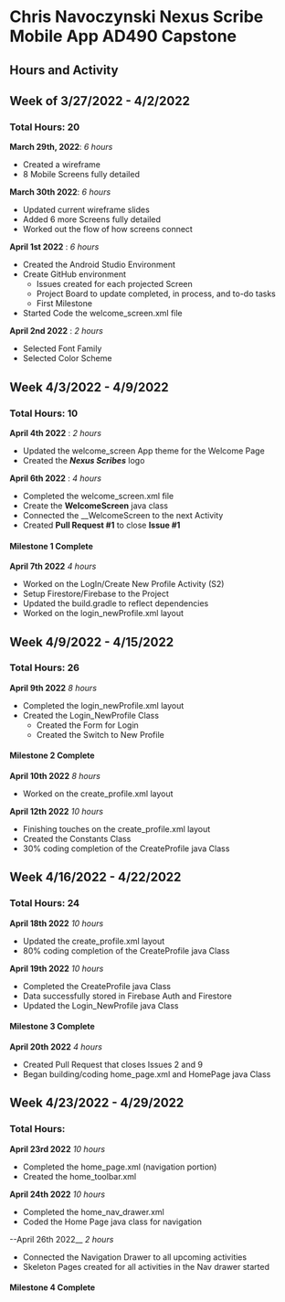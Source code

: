 # Chris Navoczynski Nexus Scribe Mobile App AD490 Capstone

## Hours and Activity

## Week of 3/27/2022 - 4/2/2022
### Total Hours: 20

__March 29th, 2022__:
_6 hours_
- Created a wireframe
- 8 Mobile Screens fully detailed

__March 30th 2022__:
_6 hours_
- Updated current wireframe slides
- Added 6 more Screens fully detailed
- Worked out the flow of how screens connect

__April 1st 2022__ :
_6 hours_
- Created the Android Studio Environment
- Create GitHub environment
    - Issues created for each projected Screen
    - Project Board to update completed, in process, and to-do tasks
    - First Milestone
- Started Code the welcome_screen.xml file

__April 2nd 2022__ :
_2 hours_
- Selected Font Family
- Selected Color Scheme


## Week 4/3/2022 - 4/9/2022
### Total Hours: 10

__April 4th 2022__ :
_2 hours_
- Updated the welcome_screen App theme for the Welcome Page
- Created the ___Nexus Scribes___ logo

__April 6th 2022__ :
_4 hours_
- Completed the welcome_screen.xml file
- Create the __WelcomeScreen__ java class
- Connected the __WelcomeScreen to the next Activity
- Created __Pull Request #1__ to close __Issue #1__

#### Milestone 1 Complete

__April 7th 2022__
_4 hours_
- Worked on the LogIn/Create New Profile Activity (S2)
- Setup Firestore/Firebase to the Project
- Updated the build.gradle to reflect dependencies
- Worked on the login_newProfile.xml layout

## Week 4/9/2022 - 4/15/2022
### Total Hours: 26

__April 9th 2022__
_8 hours_
- Completed the login_newProfile.xml layout
- Created the Login_NewProfile Class
  - Created the Form for Login
  - Created the Switch to New Profile

#### Milestone 2 Complete  
  
__April 10th 2022__
_8 hours_
- Worked on the create_profile.xml layout

__April 12th 2022__
_10 hours_
- Finishing touches on the create_profile.xml layout
- Created the Constants Class
- 30% coding completion of the CreateProfile java Class

## Week 4/16/2022 - 4/22/2022
### Total Hours: 24

__April 18th 2022__
_10 hours_
- Updated the create_profile.xml layout
- 80% coding completion of the CreateProfile java Class

__April 19th 2022__
_10 hours_
- Completed the CreateProfile java Class
- Data successfully stored in Firebase Auth and Firestore
- Updated the Login_NewProfile java Class

#### Milestone 3 Complete 

__April 20th 2022__
_4 hours_
- Created Pull Request that closes Issues 2 and 9 
- Began building/coding home_page.xml and HomePage java Class

## Week 4/23/2022 - 4/29/2022
### Total Hours: 

__April 23rd 2022__
_10 hours_
- Completed the home_page.xml (navigation portion)
- Created the home_toolbar.xml

__April 24th 2022__
_10 hours_
- Completed the home_nav_drawer.xml
- Coded the Home Page java class for navigation

--April 26th 2022__
_2 hours_
- Connected the Navigation Drawer to all upcoming activities
- Skeleton Pages created for all activities in the Nav drawer started

#### Milestone 4 Complete
